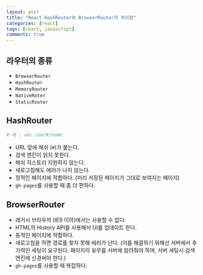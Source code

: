 ```yaml
---
layout: post
title: "React HashRouter와 BrowserRouter의 차이점"
categories: [react]
tags: [react, javascript]
comments: true
---
```


## 라우터의 종류

- `BrowserRouter`
- `HashRouter`
- `MemoryRouter`
- `NativeRoter`
- `StaticRouter`

## HashRouter

```bash
# 예 : abc.com/#/home
```

- URL 앞에 해쉬 (`#`)가 붙는다.
- 검색 엔진이 읽지 못한다.
- 해쉬 히스토리 지원하지 않는다.
- 새로고침해도 에러가 나지 않는다.
- 정적인 페이지에 적합하다. (미리 저장된 페이지가 그대로 보여지는 페이지)
- `gh-pages`를 사용할 때 좀 더 편하다.

## BrowserRouter

- 레거시 브라우저 (IE9 이하)에서는 사용할 수 없다.
- HTML의 History API를 사용해서 UI를 업데이트 한다.
- 동적인 페이지에 적합하다.
- 새로고침을 하면 경로를 찾지 못해 에러가 난다. (이를 해결하기 위해선 서버에서 추가적인 세팅이 요구된다. 페이지의 유무를 서버에 알려줘야 하며, 서버 세팅시 검색엔진에 신경써야 한다.)
- `gh-pages`를 사용할 때 복잡하다.

